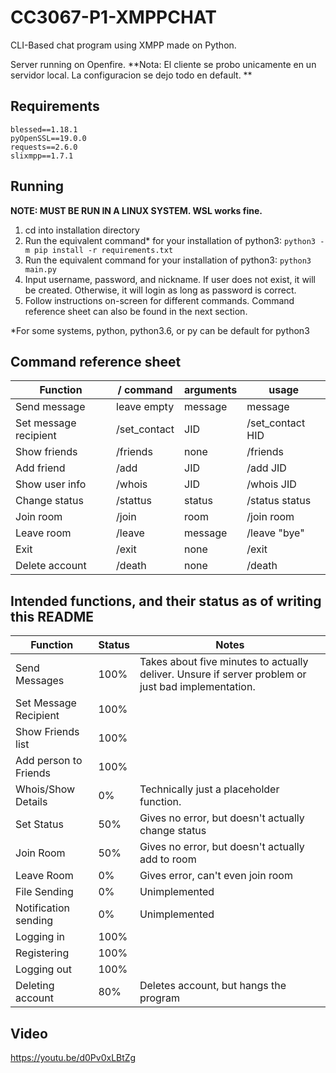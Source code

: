 # CC3067-P1-XMPPCHAT
CLI-Based chat program using XMPP made on Python.

Server running on Openfire.
**Nota: El cliente se probo unicamente en un servidor local. La configuracion se dejo todo en default. **

## Requirements
```
blessed==1.18.1
pyOpenSSL==19.0.0
requests==2.6.0
slixmpp==1.7.1
```

## Running

**NOTE: MUST BE RUN IN A LINUX SYSTEM. WSL works fine.**
1. cd into installation directory
2. Run the equivalent command* for your installation of python3: `python3 -m pip install -r requirements.txt`
3. Run the equivalent command for your installation of python3: `python3 main.py`
4. Input username, password, and nickname. If user does not exist, it will be created. Otherwise, it will login as long as password is correct.
5. Follow instructions on-screen for different commands. Command reference sheet can also be found in the next section.


\*For some systems, python, python3.6, or py can be default for python3

## Command reference sheet
| Function | / command | arguments | usage |
| --- | --- | --- | --- |
| Send message | leave empty | message | message |
| Set message recipient | /set_contact | JID | /set_contact HID |
| Show friends | /friends | none | /friends |
| Add friend | /add | JID | /add JID |
| Show user info | /whois | JID | /whois JID |
| Change status | /stattus | status | /status status |
| Join room | /join | room | /join room |
| Leave room | /leave | message | /leave "bye" |
| Exit | /exit | none | /exit |
| Delete account | /death | none | /death |


## Intended functions, and their status as of writing this README

| Function      | Status | Notes|
| ----------- | ----------- |-----------|
| Send Messages     | 100%       | Takes about five minutes to actually deliver. Unsure if server problem or just bad implementation.|
| Set Message Recipient   | 100%        | |
| Show Friends list | 100% | |
| Add person to Friends | 100% | |
| Whois/Show Details | 0% | Technically just a placeholder function. |
| Set Status | 50% | Gives no error, but doesn't actually change status |
| Join Room | 50% | Gives no error, but doesn't actually add to room |
| Leave Room | 0% | Gives error, can't even join room |
| File Sending | 0% | Unimplemented |
| Notification sending | 0% | Unimplemented |
| Logging in | 100% | |
| Registering | 100% | |
| Logging out | 100% | |
| Deleting account | 80% | Deletes account, but hangs the program |


## Video

https://youtu.be/d0Pv0xLBtZg
